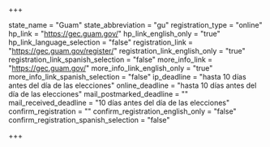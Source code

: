 +++

state_name = "Guam"
state_abbreviation = "gu"
registration_type = "online"
hp_link = "https://gec.guam.gov/"
hp_link_english_only = "true"
hp_link_language_selection = "false"
registration_link = "https://gec.guam.gov/register/"
registration_link_english_only = "true"
registration_link_spanish_selection = "false"
more_info_link = "https://gec.guam.gov/"
more_info_link_english_only = "true"
more_info_link_spanish_selection = "false"
ip_deadline = "hasta 10 días antes del día de las elecciones"
online_deadline = "hasta 10 días antes del día de las elecciones"
mail_postmarked_deadline = ""
mail_received_deadline = "10 días antes del día de las elecciones"
confirm_registration = ""
confirm_registration_english_only = "false"
confirm_registration_spanish_selection = "false"

+++
